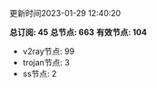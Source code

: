 更新时间2023-01-29 12:40:20

**总订阅: 45**
**总节点: 663**
**有效节点: 104**
- v2ray节点: 99
- trojan节点: 3
- ss节点: 2
